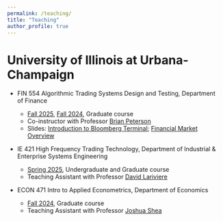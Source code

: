 ```yaml
---
permalink: /teaching/
title: "Teaching"
author_profile: true
---
```

# University of Illinois at Urbana-Champaign
* FIN 554 Algorithmic Trading Systems Design and Testing, Department of Finance
  * [Fall 2025](https://courses.illinois.edu/schedule/2025/fall/FIN/554), [Fall 2024](https://courses.illinois.edu/schedule/2024/fall/FIN/554), Graduate course
  * Co-instructor with Professor [Brian Peterson](https://giesbusiness.illinois.edu/profile/brian-peterson)
  * Slides: [Introduction to Bloomberg Terminal](https://www.dropbox.com/scl/fi/5k19hl71g343qzi5icjoz/Introduction-to-Bloomberg.pdf?rlkey=hdg5dzxomp7kp8ixvpnsyekfw&dl=0); [Financial Market Overview](https://www.dropbox.com/scl/fi/knfje905ld34g39nr9262/FIN_554_Financial_Market_Review.pdf?rlkey=umzown6lvlmnflfxhi5uwrq8a&dl=0)

* IE 421 High Frequency Trading Technology, Department of Industrial & Enterprise Systems Engineering
  * [Spring 2025](https://courses.illinois.edu/schedule/2025/spring/IE/421), Undergraduate and Graduate course
  * Teaching Assistant with Professor [David Lariviere](https://davidl.web.illinois.edu/)

* ECON 471 Intro to Applied Econometrics, Department of Economics
  * [Fall 2024](https://courses.illinois.edu/schedule/2024/fall/FIN/554), Graduate course
  * Teaching Assistant with Professor [Joshua Shea](https://jkcshea.github.io/)
